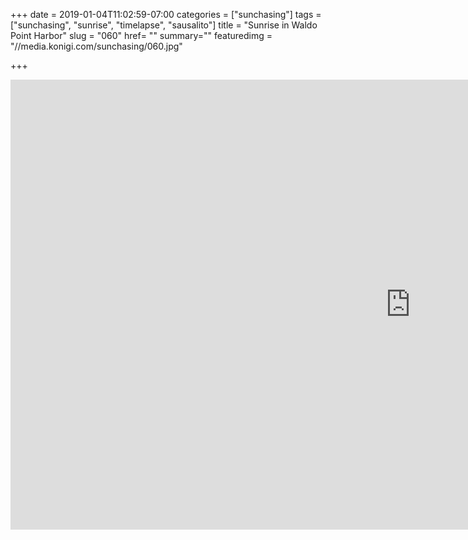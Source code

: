 +++
date = 2019-01-04T11:02:59-07:00
categories = ["sunchasing"]
tags = ["sunchasing", "sunrise", "timelapse", "sausalito"]
title = "Sunrise in Waldo Point Harbor"
slug = "060"
href= ""
summary=""
featuredimg = "//media.konigi.com/sunchasing/060.jpg"

+++

<div class="video">
<iframe width="1280" height="720" src="https://www.youtube.com/embed/G929-CCRQF0?rel=0" frameborder="0" allow="accelerometer; autoplay; encrypted-media; gyroscope; picture-in-picture" allowfullscreen></iframe>
</div>
